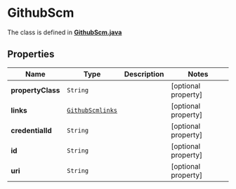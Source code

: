 

# GithubScm

The class is defined in **[GithubScm.java](../../src/main/java/org/openapitools/model/GithubScm.java)**

## Properties

Name | Type | Description | Notes
------------ | ------------- | ------------- | -------------
**propertyClass** | `String` |  |  [optional property]
**links** | [`GithubScmlinks`](GithubScmlinks.md) |  |  [optional property]
**credentialId** | `String` |  |  [optional property]
**id** | `String` |  |  [optional property]
**uri** | `String` |  |  [optional property]







